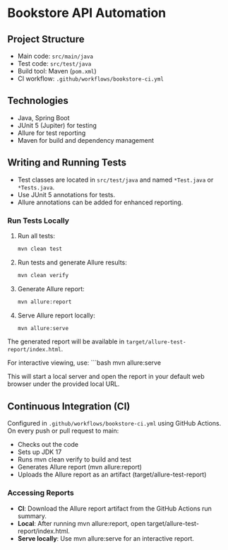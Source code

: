 # Bookstore API Automation

## Project Structure

- Main code: `src/main/java`
- Test code: `src/test/java`
- Build tool: Maven (`pom.xml`)
- CI workflow: `.github/workflows/bookstore-ci.yml`

## Technologies

- Java, Spring Boot
- JUnit 5 (Jupiter) for testing
- Allure for test reporting
- Maven for build and dependency management

## Writing and Running Tests

- Test classes are located in `src/test/java` and named `*Test.java` or `*Tests.java`.
- Use JUnit 5 annotations for tests.
- Allure annotations can be added for enhanced reporting.

### Run Tests Locally

1. Run all tests:
   ```bash
   mvn clean test

2. Run tests and generate Allure results:
   ```bash
   mvn clean verify

3. Generate Allure report:
   ```bash
   mvn allure:report

4. Serve Allure report locally:
   ```bash
   mvn allure:serve

The generated report will be available in ```target/allure-test-report/index.html```.

For interactive viewing, use:
    ```bash
    mvn allure:serve

This will start a local server and open the report in your default web browser under the provided local URL.


## Continuous Integration (CI)

Configured in ```.github/workflows/bookstore-ci.yml``` using GitHub Actions.
On every push or pull request to main:
- Checks out the code
- Sets up JDK 17
- Runs mvn clean verify to build and test
- Generates Allure report (mvn allure:report)
- Uploads the Allure report as an artifact (target/allure-test-report)

### Accessing Reports
- __CI__: Download the Allure report artifact from the GitHub Actions run summary.
- __Local__: After running mvn allure:report, open target/allure-test-report/index.html.
- __Serve locally__: Use mvn allure:serve for an interactive report.